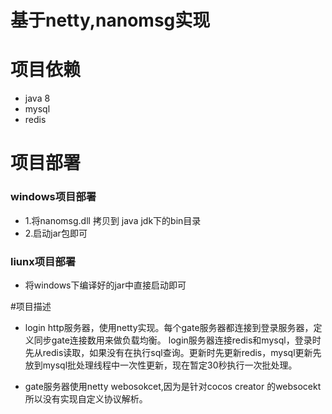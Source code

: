 # 基于netty,nanomsg实现


# 项目依赖
* java 8
* mysql
* redis

# 项目部署
### windows项目部署
* 1.将nanomsg.dll 拷贝到 java jdk下的bin目录
* 2.启动jar包即可

### liunx项目部署
* 将windows下编译好的jar中直接启动即可


#项目描述

* login http服务器，使用netty实现。每个gate服务器都连接到登录服务器，定义同步gate连接数用来做负载均衡。 
login服务器连接redis和mysql，登录时先从redis读取，如果没有在执行sql查询。更新时先更新redis，mysql更新先 
放到mysql批处理线程中一次性更新，现在暂定30秒执行一次批处理。


* gate服务器使用netty webosokcet,因为是针对cocos creator 的websocekt所以没有实现自定义协议解析。












